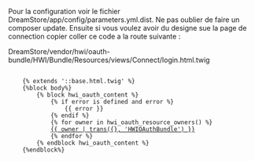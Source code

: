 Pour la configuration voir le fichier DreamStore/app/config/parameters.yml.dist.
Ne pas oublier de faire un composer update.
Ensuite si vous voulez avoir du designe sue la page de connection copier coller ce code a la route suivante :

DreamStore/vendor/hwi/oauth-bundle/HWI/Bundle/Resources/views/Connect/login.html.twig

<pre>
<code>
    {% extends '::base.html.twig' %}
    {%block body%}
        {% block hwi_oauth_content %}
            {% if error is defined and error %}
                <span>{{ error }}</span>
            {% endif %}
            {% for owner in hwi_oauth_resource_owners() %}
            <a href="{{ hwi_oauth_login_url(owner) }}" class="link_login btn btn-default btn-lg">{{ owner | trans({}, 'HWIOAuthBundle') }}</a>
            {% endfor %}
        {% endblock hwi_oauth_content %}
    {%endblock%}
</code>
</pre>

